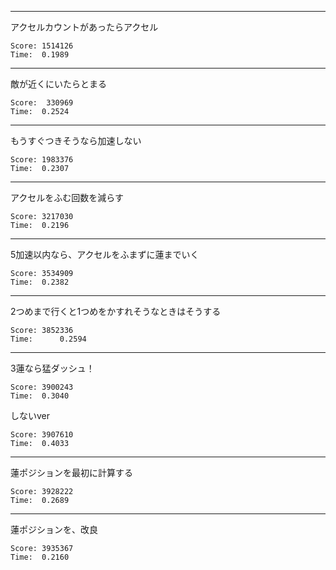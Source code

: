 -------
アクセルカウントがあったらアクセル

	Score: 1514126  
	Time:  0.1989

-------
敵が近くにいたらとまる

	Score:  330969
    Time:  0.2524

------
もうすぐつきそうなら加速しない

   	Score: 1983376
    Time:  0.2307    
-------
アクセルをふむ回数を減らす

   	Score: 3217030
    Time:  0.2196

-------
5加速以内なら、アクセルをふまずに蓮までいく

    Score: 3534909
    Time:  0.2382
    
-----
2つめまで行くと1つめをかすれそうなときはそうする

	Score: 3852336
    Time:      0.2594
    
---
3蓮なら猛ダッシュ！

	Score: 3900243
    Time:  0.3040
        
しないver 

    Score: 3907610
    Time:  0.4033
    
---
蓮ポジションを最初に計算する
	
	Score: 3928222
    Time:  0.2689
    

---
蓮ポジションを、改良

    Score: 3935367
    Time:  0.2160

